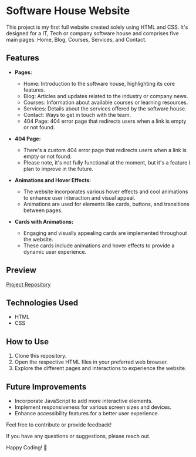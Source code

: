 # Software House Website

This project is my first full website created solely using HTML and CSS. It's designed for a IT, Tech or company software house and comprises five main pages: Home, Blog, Courses, Services, and Contact.

## Features

- **Pages:**
  - Home: Introduction to the software house, highlighting its core features.
  - Blog: Articles and updates related to the industry or company news.
  - Courses: Information about available courses or learning resources.
  - Services: Details about the services offered by the software house.
  - Contact: Ways to get in touch with the team.
  - 404 Page: 404 error page that redirects users when a link is empty or not found.

- **404 Page:**
  - There's a custom 404 error page that redirects users when a link is empty or not found.
  - Please note, it's not fully functional at the moment, but it's a feature I plan to improve in the future.
    
- **Animations and Hover Effects:**
  - The website incorporates various hover effects and cool animations to enhance user interaction and visual appeal.
  - Animations are used for elements like cards, buttons, and transitions between pages.

- **Cards with Animations:**
  - Engaging and visually appealing cards are implemented throughout the website.
  - These cards include animations and hover effects to provide a dynamic user experience.

## Preview

<a href="https://codebyfaisal.github.io/project1.github.io/" target="_blank">Project Repository</a>

## Technologies Used

- HTML
- CSS

## How to Use

1. Clone this repository.
2. Open the respective HTML files in your preferred web browser.
3. Explore the different pages and interactions to experience the website.

## Future Improvements

- Incorporate JavaScript to add more interactive elements.
- Implement responsiveness for various screen sizes and devices.
- Enhance accessibility features for a better user experience.

Feel free to contribute or provide feedback!

If you have any questions or suggestions, please reach out.

Happy Coding! 🚀
